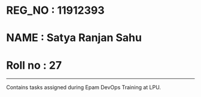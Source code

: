 # REG_NO : 11912393
# NAME : Satya Ranjan Sahu
# Roll no : 27
-----------------------------
Contains tasks assigned during Epam DevOps Training at LPU.

